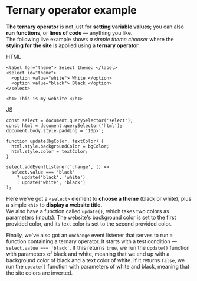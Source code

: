 # Ternary operator example

**The ternary operator** is not just for **setting variable values**; you can also **run functions**, or **lines of code** — anything you like.<br>
The following live example shows <em>a simple theme chooser</em> where the <strong>styling for the site</strong> is applied using a <strong>ternary operator.</strong>

HTML

    <label for="theme"> Select theme: </label>
    <select id="theme">
      <option value="white"> White </option> 
      <option value="black"> Black </option> 
    </select> 

    <h1> This is my website </h1> 

JS

    const select = document.querySelector('select');
    const html = document.querySelector('html');
    document.body.style.padding = '10px';

    function update(bgColor, textColor) {
      html.style.backgroundColor = bgColor;
      html.style.color = textColor;
    }

    select.addEventListener('change', () =>
      select.value === 'black'
        ? update('black', 'white')
        : update('white', 'black')
    );

Here we've got a `<select>` element to **choose a theme** (black or white), plus a simple `<h1>` to **display a website title.**<br>
We also have a function called `update()`, which takes two colors as parameters (inputs). The website's background color is set to the first provided color, and its text color is set to the second provided color.

Finally, we've also got an `onchange` event listener that serves to run a function containing a ternary operator. It starts with a test condition — `select.value === 'black'`. If this returns `true`, we run the `update()` function with parameters of black and white, meaning that we end up with a background color of black and a text color of white. If it returns `false`, we run the `update()` function with parameters of white and black, meaning that the site colors are inverted.

